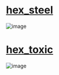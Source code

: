 # [hex_steel](https://github.com/helix-editor/helix/blob/master/runtime/themes/hex_steel.toml)
![image](https://user-images.githubusercontent.com/41680373/197332979-a3d45015-5802-4524-b97d-36624e33ffd9.png)

# [hex_toxic](https://github.com/helix-editor/helix/blob/master/runtime/themes/hex_toxic.toml)
![image](https://user-images.githubusercontent.com/41680373/197332993-fb2cc159-a0b2-4494-a033-815c30d03d59.png)

